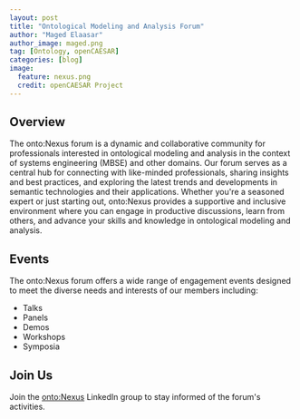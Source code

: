 ```yaml
---
layout: post
title: "Ontological Modeling and Analysis Forum"
author: "Maged Elaasar"
author_image: maged.png
tag: [Ontology, openCAESAR]
categories: [blog]
image:
  feature: nexus.png
  credit: openCAESAR Project
---
```


## Overview

The onto:Nexus forum is a dynamic and collaborative community for professionals interested in ontological modeling and analysis in the context of systems engineering (MBSE) and other domains. Our forum serves as a central hub for connecting with like-minded professionals, sharing insights and best practices, and exploring the latest trends and developments in semantic technologies and their applications. Whether you're a seasoned expert or just starting out, onto:Nexus provides a supportive and inclusive environment where you can engage in productive discussions, learn from others, and advance your skills and knowledge in ontological modeling and analysis.

## Events

The onto:Nexus forum offers a wide range of engagement events designed to meet the diverse needs and interests of our members including:
- Talks
- Panels
- Demos
- Workshops
- Symposia

## Join Us

Join the [onto:Nexus](https://www.linkedin.com/groups/14235207/) LinkedIn group to stay informed of the forum's activities.